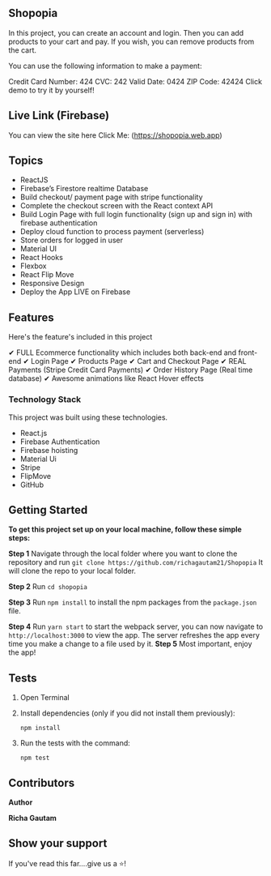 ## Shopopia

In this project, you can create an account and login. Then you can add products to your cart and pay. If you wish, you can remove products from the cart.

You can use the following information to make a payment:

Credit Card Number: 424
CVC: 242
Valid Date: 0424
ZIP Code: 42424
Click demo to try it by yourself!

## Live Link (Firebase)

You can view the site here Click Me: (https://shopopia.web.app)

## Topics

- ReactJS
- Firebase’s Firestore realtime Database
- Build checkout/ payment page with stripe functionality
- Complete the checkout screen with the React context API
- Build Login Page with full login functionality (sign up and   sign in)   with firebase authentication
- Deploy cloud function to process payment (serverless)
- Store orders for logged in user
- Material UI
- React Hooks
- Flexbox
- React Flip Move
- Responsive Design
- Deploy the App LIVE on Firebase

## Features

Here's the feature's included in this project

✔︎ FULL Ecommerce functionality which includes both back-end and front-end
✔︎ Login Page
✔︎ Products Page
✔︎ Cart and Checkout Page
✔︎ REAL Payments (Stripe Credit Card Payments)
✔︎ Order History Page (Real time database)
✔︎ Awesome animations like React Hover effects


### Technology Stack

This project was built using these technologies.

- React.js
- Firebase Authentication
- Firebase hoisting
- Material Ui
- Stripe
- FlipMove
- GitHub

## Getting Started

**To get this project set up on your local machine, follow these simple steps:**

**Step 1**
Navigate through the local folder where you want to clone the repository and run
`git clone https://github.com/richagautam21/Shopopia` 
It will clone the repo to your local folder.

**Step 2**
Run `cd shopopia`

**Step 3**
Run `npm install` to install the npm packages from the `package.json` file.

**Step 4**
Run `yarn start` to start the webpack server, you can now navigate to `http://localhost:3000` to view the app. The server refreshes the app every time you make a change to a file used by it.
**Step 5**
Most important, enjoy the app!

## Tests

1. Open Terminal

2. Install dependencies (only if you did not install them previously):

   `npm install`

3. Run the tests with the command:

   `npm test`


## Contributors

**Author**

​**Richa Gautam**



## Show your support

If you've read this far....give us a ⭐️!